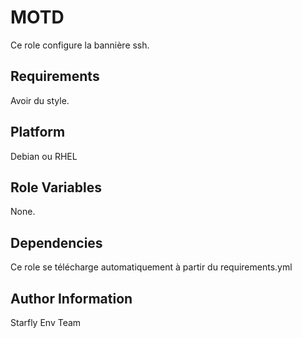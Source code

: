 MOTD
====

Ce role configure la bannière ssh.

Requirements
------------

Avoir du style.

Platform
--------

Debian ou RHEL

Role Variables
--------------

None.

Dependencies
------------

Ce role se télécharge automatiquement à partir du requirements.yml


Author Information
------------------

Starfly Env Team

